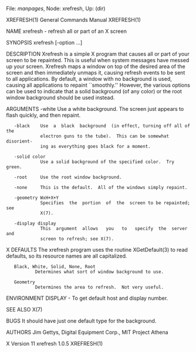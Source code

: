 File: *manpages*,  Node: xrefresh,  Up: (dir)

XREFRESH(1)                 General Commands Manual                XREFRESH(1)



NAME
       xrefresh - refresh all or part of an X screen

SYNOPSIS
       xrefresh [-option ...]

DESCRIPTION
       Xrefresh  is  a simple X program that causes all or part of your screen
       to be repainted.  This is useful when system messages  have  messed  up
       your  screen.  Xrefresh maps a window on top of the desired area of the
       screen and then immediately unmaps it, causing  refresh  events  to  be
       sent  to  all applications.  By default, a window with no background is
       used, causing all applications to repaint ``smoothly.''   However,  the
       various options can be used to indicate that a solid background (of any
       color) or the root window background should be used instead.

ARGUMENTS
       -white    Use a white background.  The screen  just  appears  to  flash
                 quickly, and then repaint.

       -black    Use  a  black  background  (in effect, turning off all of the
                 electron guns to the tube).  This can be somewhat  disorient‐
                 ing as everything goes black for a moment.

       -solid color
                 Use a solid background of the specified color.  Try green.

       -root     Use the root window background.

       -none     This is the default.  All of the windows simply repaint.

       -geometry WxH+X+Y
                 Specifies  the  portion  of  the  screen to be repainted; see
                 X(7).

       -display display
                 This  argument  allows   you   to   specify  the  server  and
                 screen to refresh; see X(7).

X DEFAULTS
       The  xrefresh program uses the routine XGetDefault(3) to read defaults,
       so its resource names are all capitalized.

       Black, White, Solid, None, Root
               Determines what sort of window background to use.

       Geometry
               Determines the area to refresh.  Not very useful.

ENVIRONMENT
       DISPLAY - To get default host and display number.

SEE ALSO
       X(7)

BUGS
       It should have just one default type for the background.

AUTHORS
       Jim Gettys, Digital Equipment Corp., MIT Project Athena



X Version 11                    xrefresh 1.0.5                     XREFRESH(1)
